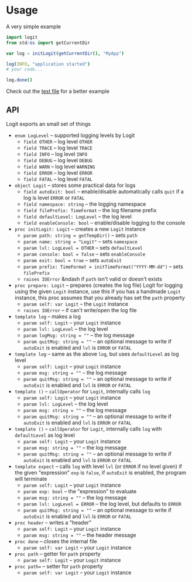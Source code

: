 # Usage

A very simple example

```nim
import logit
from std/os import getCurrentDir

var log = initLogit(getCurrentDir(), "MyApp")

log(INFO, "application started")
# your code...

log.done()
```

Check out the [test file](test.nim) for a better example

## API

Logit exports an small set of things

  * `enum LogLevel` &ndash; supported logging levels by Logit
    - `field OTHER` &ndash; log level `OTHER`
    - `field TRACE` &ndash; log level `TRACE`
    - `field INFO` &ndash; log level `INFO`
    - `field DEBUG` &ndash; log level `DEBUG`
    - `field WARN` &ndash; log level `WARNING`
    - `field ERROR` &ndash; log level `ERROR`
    - `field FATAL` &ndash; log level `FATAL`
  * `object Logit` &ndash; stores some practical data for logs
    - `field autoExit: bool` &ndash; enable/disable automatically calls `quit` if a log is level `ERROR` or `FATAL`
    - `field namespace: string` &ndash; the logging namespace
    - `field filePrefix: TimeFormat` &ndash; the log filename prefix
    - `field defaultLevel: LogLevel` &ndash; the log level
    - `field enableConsole: bool` &ndash; enable/disable logging to the console
  * `proc initLogit: Logit` &ndash; creates a new `Logit` instance
    - `param path: string = getTempDir()` &ndash; sets `path`
    - `param name: string = "Logit"` &ndash; sets `namespace`
    - `param lvl: LogLevel = OTHER` &ndash; sets `defaultLevel`
    - `param console: bool = false` &ndash; sets `enableConsole`
    - `param exit: bool = true` &ndash; sets `autoExit`
    - `param prefix: TimeFormat = initTimeFormat("YYYY-MM-dd")` &ndash; sets `filePrefix`
    - `raises IOError` &ndash if `path` isn't valid or doesn't exists
  * `proc prepare: Logit` &ndash; prepares (creates the log file) Logit for logging using the given `Logit` instance, use this if you has a handmade `Logit` instance, this proc assumes that you already has set the `path` property
    - `param self: var Logit` &ndash; the `Logit` instance
    - `raises IOError` &ndash; if can't write/open the log file
  * `template log` &ndash; makes a log
    - `param self: Logit` &ndash; your `Logit` instance
    - `param lvl: LogLevel` &ndash; the log level
    - `param logMsg: string = ""` &ndash; the log message
    - `param quitMsg: string = ""` &ndash; an optional message to write if `autoExit` is enabled and `lvl` is `ERROR` or `FATAL`
  * `template log` &ndash; same as the above `log`, but uses `defaultLevel` as log level
    - `param self: Logit` &ndash; your `Logit` instance
    - `param msg: string = ""` &ndash; the log message
    - `param quitMsg: string = ""` &ndash; an optional message to write if `autoExit` is enabled and `lvl` is `ERROR` or `FATAL`
  * `template ()` &ndash; `callOperator` for `Logit`, internally calls `log`
    - `param self: Logit` &ndash; your `Logit` instance
    - `param lvl: LogLevel` &ndash; the log level
    - `param msg: string = ""` &ndash; the log message
    - `param quitMsg: string = ""` &ndash; an optional message to write if `autoExit` is enabled and `lvl` is `ERROR` or `FATAL`
  * `template ()` &ndash; `callOperator` for `Logit`, internally calls `log` with `defaultLevel` as log level
    - `param self: Logit` &ndash; your `Logit` instance
    - `param msg: string = ""` &ndash; the log message
    - `param quitMsg: string = ""` &ndash; an optional message to write if `autoExit` is enabled and `lvl` is `ERROR` or `FATAL`
  * `template expect` &ndash; calls `log` with level `lvl` (or `ERROR` if no level given) if the given "expression" `exp` is `false`, if `autoExit` is enabled, the program will terminate
    - `param self: Logit` &ndash; your `Logit` instance
    - `param exp: bool` &ndash; the "expression" to evaluate
    - `param msg: string = ""` &ndash; the log message
    - `param lvl: LogLevel = ERROR` &ndash; the log level, but defaults to `ERROR`
    - `param quitMsg: string = ""` &ndash; an optional message to write if `autoExit` is enabled and `lvl` is `ERROR` or `FATAL`
  * `proc header` &ndash; writes a "header"
    - `param self: Logit` &ndash; your `Logit` instance
    - `param msg: string = ""` &ndash; the header message
  * `proc done` &ndash; closes the internal file
    - `param self: var Logit` &ndash; your `Logit` instance
  * `proc path` &ndash; getter for `path` property
    - `param self: Logit` &ndash; your `Logit` instance
  * `proc path=` &ndash; setter for `path` property
    - `param self: var Logit` &ndash; your `Logit` instance